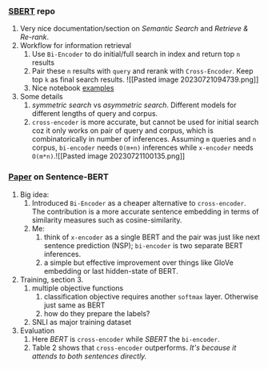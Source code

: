 ### [SBERT](https://www.sbert.net/index.html) repo
1. Very nice documentation/section on *Semantic Search* and *Retrieve & Re-rank*.
2. Workflow for information retrieval
	1. Use `Bi-Encoder` to do initial/full search in index and return top `n` results
	2. Pair these `n` results with `query` and rerank with `Cross-Encoder`. Keep top `k` as final search results. ![[Pasted image 20230721094739.png]]
	3. Nice notebook [examples](https://www.sbert.net/examples/applications/semantic-search/README.html)
3. Some details
	1. *symmetric search* vs *asymmetric search*. Different models for different lengths of query and corpus.
	2.  `cross-encoder` is more accurate, but cannot be used for initial search coz it only works on pair of query and corpus, which is combinatorically in number of inferences. Assuming `m` queries and `n` corpus, `bi-encoder` needs `O(m+n)` inferences while `x-encoder` needs `O(m*n)`.![[Pasted image 20230721100135.png]]

### [Paper](https://arxiv.org/pdf/1908.10084.pdf) on Sentence-BERT
1. Big idea: 
	1. Introduced `Bi-Encoder` as a cheaper alternative to `cross-encoder`. The contribution is a more accurate sentence embedding in terms of similarity measures such as cosine-similarity.
	2. Me: 
		1. think of `x-encoder` as a single BERT and the pair was just like next sentence prediction (NSP); `bi-encoder` is two separate BERT inferences.
		2. a simple but effective improvement over things like GloVe embedding or last hidden-state of BERT.
2. Training, section 3.
	1. multiple objective functions
		1. classification objective requires another `softmax` layer. Otherwise just same as BERT
		2. how do they prepare the labels?
	2. SNLI as major training dataset
3. Evaluation
	1. Here *BERT* is `cross-encoder` while *SBERT* the `bi-encoder`. 
	2. Table 2 shows that `cross-encoder` outperforms. *It's because it attends to both sentences directly.*
